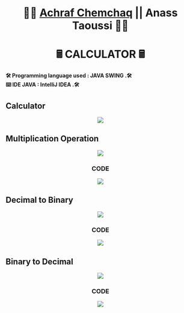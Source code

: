 <h1 align="center" >   👨‍💻 <a href="https://www.linkedin.com/in/achraf-chemchaq/">Achraf Chemchaq</a>   || Anass Taoussi  👨‍💻</h1>
<p align="center"> 
  </p>

<h1 align="center" >     🖩 CALCULATOR 🖩</h1>
<p align="center"> 
  </p>
  
<p>
<b align="center" >🛠️  Programming language used  : JAVA SWING  .🛠️ </b></BR>
<b align="center" >⌨️  IDE JAVA   :  IntelliJ IDEA  .🛠️ </b></BR>
     </p>
     
##  Calculator   
<p align="center">  <img align="center" src="https://i.imgur.com/hiJ1thm.png" /> <p align="center">
  
##  Multiplication Operation   
<p align="center">  <img align="center" src="https://i.imgur.com/cLN2jnf.png" /> <p align="center">

<h3 align="center" >   CODE </h3>
<p align="center">  <img align="center" src="https://i.imgur.com/KeqZNn4.png" /> <p align="center">
 
 ##  Decimal to Binary    
<p align="center">  <img align="center" src="https://i.imgur.com/iEBFqh3.png" /> <p align="center">
 <h3 align="center" >   CODE </h3>
<p align="center">  <img align="center" src="https://i.imgur.com/T80ZeFf.png" /> <p align="center">

##  Binary to Decimal   
 <p align="center">  <img align="center" src="https://i.imgur.com/MSyMWV0.png" /> <p align="center">
 <h3 align="center" >   CODE </h3>
<p align="center">  <img align="center" src="https://i.imgur.com/MQwdT11.png" /> <p align="center">
  
  
  
  
  
  
  
  
  
  
  
  
  
  
  
  
  
  
  
  
  
  
  
  
  
  
  
  
  
  
  
  
  
  
  
  
  
  
